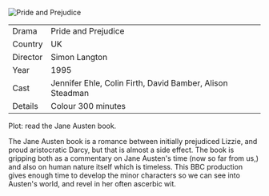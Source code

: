 ![Pride and Prejudice](pride_prejudice.jpg)

| | |
|-|-|
Drama|Pride and Prejudice
Country|UK
Director|Simon Langton
Year|1995
Cast|Jennifer Ehle, Colin Firth, David Bamber, Alison Steadman
Details|Colour 300 minutes

Plot: read the Jane Austen book.

The Jane Austen book is a romance between
initially prejudiced Lizzie, and proud aristocratic
Darcy, but that is almost a side effect.  The book is
gripping both as a commentary on Jane Austen's time
(now so far from us,) and also on human nature itself
which is timeless.  This BBC production gives enough
time to develop the minor characters so we can see
into Austen's world, and revel in her often
ascerbic wit.
